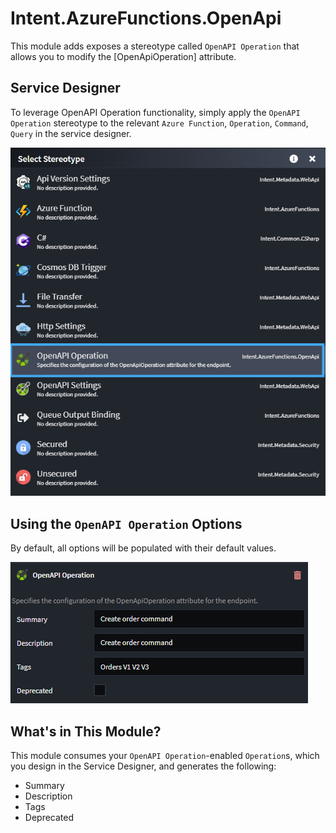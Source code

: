# Intent.AzureFunctions.OpenApi

This module adds exposes a stereotype called `OpenAPI Operation` that allows you to modify the [OpenApiOperation] attribute.

## Service Designer

To leverage OpenAPI Operation functionality, simply apply the `OpenAPI Operation` stereotype to the relevant `Azure Function`, `Operation`, `Command`, `Query` in the service designer.

![OpenAPI Operation](images/openapioperation-stereotype.png)

## Using the `OpenAPI Operation` Options

By default, all options will be populated with their default values.

![OpenAPI Operation](images/openapioperation-stereotype-options.png)

## What's in This Module?

This module consumes your `OpenAPI Operation`-enabled `Operation`s, which you design in the Service Designer, and generates the following:

- Summary
- Description
- Tags
- Deprecated

